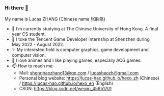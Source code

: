 ### Hi there 👋
My name is Lucas ZHANG (Chinese name 张胜皓)
- 🔭 I’m currently studying at The Chinese University of Hong Kong. A final year CS student.
- 🌱 I toke the Tencent Game Developer Internship at Shenzhen during May 2022 - August 2022.
- ✨ My interested field is computer graphics, game development and computer vision.
- 💬 I love animes and I like playing games, especially ACG games.
- 📫 How to reach me:
  - Mail: shenghaozhang13@qq.com / lucashaozh@gmail.com
  - Personal blog website: https://lucas-hao.github.io/hexo_zh (Chinese) / https://lucas-hao.github.io/hexo_en (English)
  - CSDN: https://blog.csdn.net/weixin_45951701

<!--
**Lucas-hao/Lucas-hao** is a ✨ _special_ ✨ repository because its `README.md` (this file) appears on your GitHub profile.

Here are some ideas to get you started:

- 🔭 I’m currently working on The Chinese University of Hong Kong.
- 🌱 I’m currently learning Programming.
- 👯 I’m looking to collaborate on ...
- 🤔 I’m looking for help with ...
- 💬 Ask me about ...
- 📫 How to reach me: Mail: shenghaozhang13@qq.com Website: https://lucas-hao.github.io/
- 😄 Pronouns: ...
- ⚡ Fun fact: ...
-->
